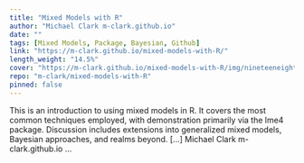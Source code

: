 ```yaml
---
title: "Mixed Models with R"
author: "Michael Clark m-clark.github.io"
date: ""
tags: [Mixed Models, Package, Bayesian, Github]
link: "https://m-clark.github.io/mixed-models-with-R/"
length_weight: "14.5%"
cover: "https://m-clark.github.io/mixed-models-with-R/img/nineteeneightyR.png"
repo: "m-clark/mixed-models-with-R"
pinned: false
---
```


This is an introduction to using mixed models in R. It covers the most common techniques employed, with demonstration primarily via the lme4 package. Discussion includes extensions into generalized mixed models, Bayesian approaches, and realms beyond. [...] Michael Clark m-clark.github.io  ...
